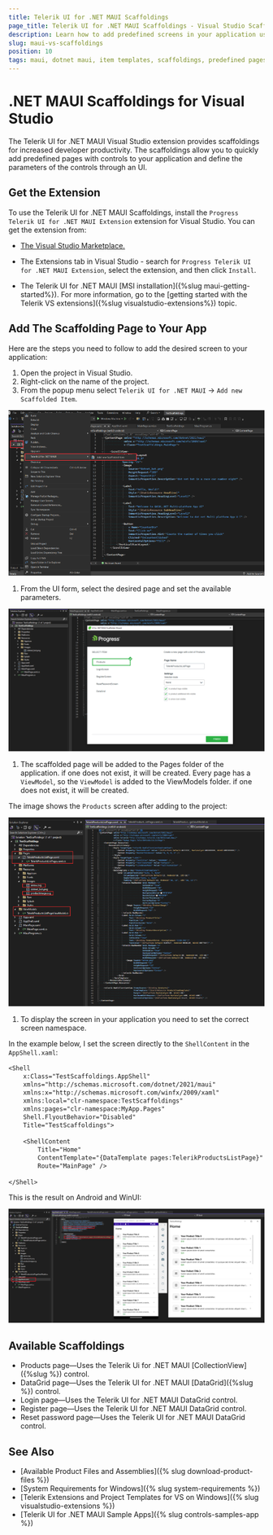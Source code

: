 ```yaml
---
title: Telerik UI for .NET MAUI Scaffoldings
page_title: Telerik UI for .NET MAUI Scaffoldings - Visual Studio Scaffoldings
description: Learn how to add predefined screens in your application using via Telerik .NET MAUI Visual Studio Scaffoldings.
slug: maui-vs-scaffoldings
position: 10
tags: maui, dotnet maui, item templates, scaffoldings, predefined pages, screens, visual studio
---
```


# .NET MAUI Scaffoldings for Visual Studio

The Telerik UI for .NET MAUI Visual Studio extension provides scaffoldings for increased developer productivity. The scaffoldings allow you to quickly add predefined pages with controls to your application and define the parameters of the controls through an UI.

## Get the Extension

To use the Telerik UI for .NET MAUI Scaffoldings, install the `Progress Telerik UI for .NET MAUI Extension` extension for Visual Studio. You can get the extension from:

* <a href="https://marketplace.visualstudio.com/items?itemName=TelerikInc.ProgressTelerikMAUIExtensions" target="_blank">The Visual Studio Marketplace.</a>

* The Extensions tab in Visual Studio  - search for `Progress Telerik UI for .NET MAUI Extension`, select the extension, and then click `Install`.

* The Telerik UI for .NET MAUI [MSI installation]({%slug maui-getting-started%}). For more information, go to the [getting started with the Telerik VS extensions]({%slug visualstudio-extensions%}) topic.

## Add The Scaffolding Page to Your App

Here are the steps you need to follow to add the desired screen to your application:

1. Open the project in Visual Studio.
1. Right-click on the name of the project.
1. From the popup menu select `Telerik UI for .NET MAUI` -> `Add new Scaffolded Item`.

  ![.NET MAUI Scaffolding dialog](images/scaffolding-vs-dialog.png)

1. From the UI form, select the desired page and set the available parameters.

  ![.NET MAUI Scaffolding options](images/scaffolding-vs-options.png)

1. The scaffolded page will be added to the Pages folder of the application. if one does not exist, it will be created. Every page has a `ViewModel`, so the `ViewModel` is added to the ViewModels folder. if one does not exist, it will be created.

The image shows the `Products` screen after adding to the project:

  ![.NET MAUI Scaffolding result](images/scaffolding-vs-result.png)

1. To display the screen in your application you need to set the correct screen namespace.

In the example below, I set the screen directly to the `ShellContent` in  the `AppShell.xaml`:

```XAML
<Shell
    x:Class="TestScaffoldings.AppShell"
    xmlns="http://schemas.microsoft.com/dotnet/2021/maui"
    xmlns:x="http://schemas.microsoft.com/winfx/2009/xaml"
    xmlns:local="clr-namespace:TestScaffoldings"
    xmlns:pages="clr-namespace:MyApp.Pages"
    Shell.FlyoutBehavior="Disabled"
    Title="TestScaffoldings">

    <ShellContent
        Title="Home"
        ContentTemplate="{DataTemplate pages:TelerikProductsListPage}"
        Route="MainPage" />

</Shell>
```

This is the result on Android and WinUI:

![.NET MAUI Scaffolding screen look](images/scaffolding-vs-screen-look.png)

## Available Scaffoldings

* Products page&mdash;Uses the Telerik Ui for .NET MAUI [CollectionView]({%slug %}) control.
* DataGrid page&mdash;Uses the Telerik UI for .NET MAUI [DataGrid]({%slug %}) control.
* Login page&mdash;Uses the Telerik UI for .NET MAUI DataGrid control.
* Register page&mdash;Uses the Telerik UI for .NET MAUI DataGrid control.
* Reset password page&mdash;Uses the Telerik UI for .NET MAUI DataGrid control.

## See Also

* [Available Product Files and Assemblies]({% slug download-product-files %})
* [System Requirements for Windows]({% slug system-requirements %})
* [Telerik Extensions and Project Templates for VS on Windows]({% slug visualstudio-extensions %})
* [Telerik UI for .NET MAUI Sample Apps]({% slug controls-samples-app %})